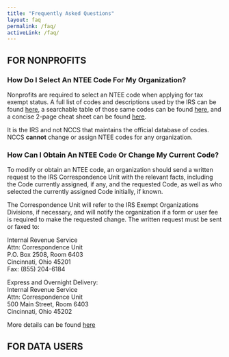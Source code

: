 ```yaml
---
title: "Frequently Asked Questions"
layout: faq
permalink: /faq/
activeLink: /faq/
---
```



## FOR NONPROFITS 

### How Do I Select An NTEE Code For My Organization?

Nonprofits are required to select an NTEE code when applying for tax
exempt status. A full list of codes and descriptions used by the IRS can
be found
[here](https://urbaninstitute.github.io/nccs-legacy/ntee/ntee.html), a
searchable table of those same codes can be found
[here](https://nccs.urban.org/nccs/widgets/ntee_tables/ntee1_table.html),
and a concise 2-page cheat sheet can be found
[here](https://nccs.urban.org/nccs/pubs/ntee-two-page-2005.pdf).

It is the IRS and not NCCS that maintains the official database of
codes. NCCS **cannot** change or assign NTEE codes for any organization.

### How Can I Obtain An NTEE Code Or Change My Current Code?

To modify or obtain an NTEE code, an organization should send a written
request to the IRS Correspondence Unit with the relevant facts,
including the Code currently assigned, if any, and the requested Code,
as well as who selected the currently assigned Code initially, if known.

The Correspondence Unit will refer to the IRS Exempt Organizations
Divisions, if necessary, and will notify the organization if a form or
user fee is required to make the requested change. The written request
must be sent or faxed to:

Internal Revenue Service  
Attn: Correspondence Unit  
P.O. Box 2508, Room 6403  
Cincinnati, Ohio 45201  
Fax: (855) 204-6184

Express and Overnight Delivery: <br> Internal Revenue Service <br> Attn:
Correspondence Unit <br> 500 Main Street, Room 6403 <br> Cincinnati,
Ohio 45202 <br>

More details can be found [here](https://www.irs.gov/publications/p557)

## FOR DATA USERS 



